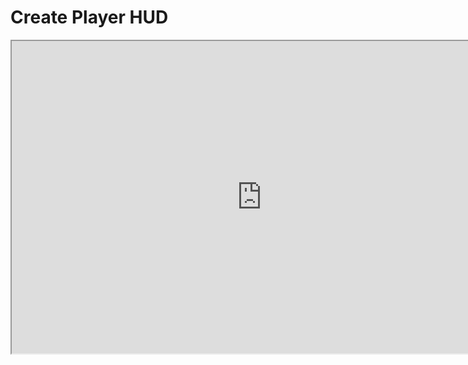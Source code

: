 # Create Player HUD

<p><iframe title="YouTube video player" src="https://www.youtube.com/embed/P5jJHUVDIWw?si=0JXe_L2x-h-Wd_9l" width="800" height="500" allowfullscreen="allowfullscreen" allow="accelerometer; autoplay; clipboard-write; encrypted-media; gyroscope; picture-in-picture; web-share"></iframe></p>